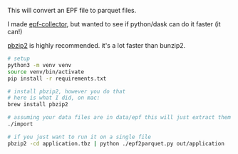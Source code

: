 This will convert an EPF file to parquet files.

I made [epf-collector](https://github.com/konsumer/epf-collector), but wanted to see if python/dask can do it faster (it can!)

[pbzip2](https://github.com/ruanhuabin/pbzip2) is highly recommended. it's a lot faster than bunzip2.

```sh
# setup
python3 -m venv venv
source venv/bin/activate
pip install -r requirements.txt

# install pbzip2, however you do that
# here is what I did, on mac:
brew install pbzip2

# assuming your data files are in data/epf this will just extract them all
./import

# if you just want to run it on a single file
pbzip2 -cd application.tbz | python ./epf2parquet.py out/application
```
